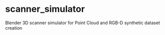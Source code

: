 # scanner_simulator
Blender 3D scanner simulator for Point Cloud and RGB-D synthetic dataset creation

